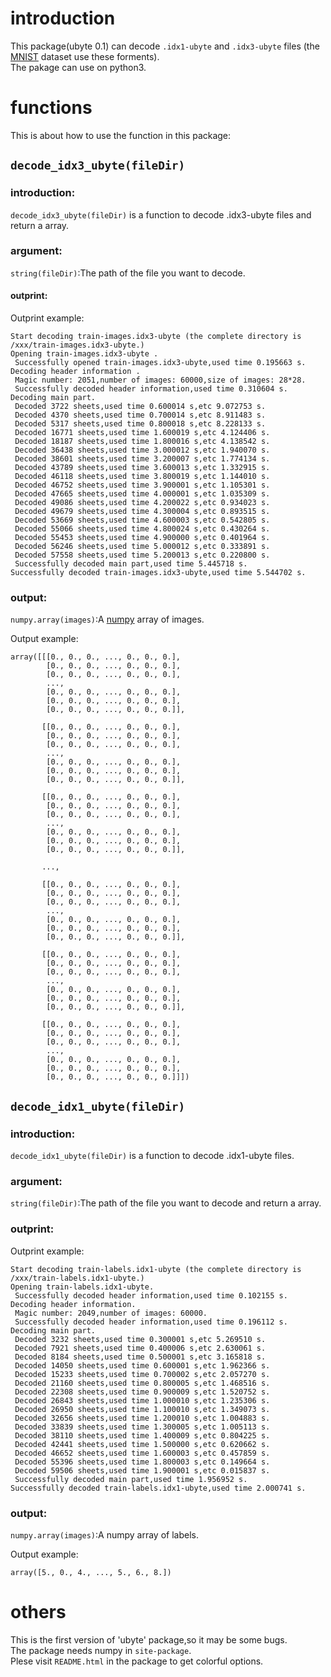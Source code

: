 # introduction
This package(ubyte 0.1) can decode `.idx1-ubyte` and `.idx3-ubyte` files (the [MNIST](http://yann.lecun.com/exdb/mnist/) dataset use these forments).  
The pakage can use on python3.
# functions
This is about how to use the function in this package:
##  ```decode_idx3_ubyte(fileDir)``` 
### introduction:
 ```decode_idx3_ubyte(fileDir)``` is a function to decode .idx3-ubyte files and return a array.
### argument:
```string(fileDir)```:The path of the file you want to decode.
#### outprint:
Outprint example:  

```
Start decoding train-images.idx3-ubyte (the complete directory is /xxx/train-images.idx3-ubyte.)
Opening train-images.idx3-ubyte .
 Successfully opened train-images.idx3-ubyte,used time 0.195663 s.
Decoding header information .
 Magic number: 2051,number of images: 60000,size of images: 28*28.
 Successfully decoded header information,used time 0.310604 s.
Decoding main part.
 Decoded 3722 sheets,used time 0.600014 s,etc 9.072753 s.
 Decoded 4370 sheets,used time 0.700014 s,etc 8.911483 s.
 Decoded 5317 sheets,used time 0.800018 s,etc 8.228133 s.
 Decoded 16771 sheets,used time 1.600019 s,etc 4.124406 s.
 Decoded 18187 sheets,used time 1.800016 s,etc 4.138542 s.
 Decoded 36438 sheets,used time 3.000012 s,etc 1.940070 s.
 Decoded 38601 sheets,used time 3.200007 s,etc 1.774134 s.
 Decoded 43789 sheets,used time 3.600013 s,etc 1.332915 s.
 Decoded 46118 sheets,used time 3.800019 s,etc 1.144010 s.
 Decoded 46752 sheets,used time 3.900001 s,etc 1.105301 s.
 Decoded 47665 sheets,used time 4.000001 s,etc 1.035309 s.
 Decoded 49086 sheets,used time 4.200022 s,etc 0.934023 s.
 Decoded 49679 sheets,used time 4.300004 s,etc 0.893515 s.
 Decoded 53669 sheets,used time 4.600003 s,etc 0.542805 s.
 Decoded 55066 sheets,used time 4.800024 s,etc 0.430264 s.
 Decoded 55453 sheets,used time 4.900000 s,etc 0.401964 s.
 Decoded 56246 sheets,used time 5.000012 s,etc 0.333891 s.
 Decoded 57558 sheets,used time 5.200013 s,etc 0.220800 s.
 Successfully decoded main part,used time 5.445718 s.
Successfully decoded train-images.idx3-ubyte,used time 5.544702 s.
```

### output:
```numpy.array(images)```:A [numpy](https://numpy.org) array of images.  

Output example:

```
array([[[0., 0., 0., ..., 0., 0., 0.],
        [0., 0., 0., ..., 0., 0., 0.],
        [0., 0., 0., ..., 0., 0., 0.],
        ...,
        [0., 0., 0., ..., 0., 0., 0.],
        [0., 0., 0., ..., 0., 0., 0.],
        [0., 0., 0., ..., 0., 0., 0.]],

       [[0., 0., 0., ..., 0., 0., 0.],
        [0., 0., 0., ..., 0., 0., 0.],
        [0., 0., 0., ..., 0., 0., 0.],
        ...,
        [0., 0., 0., ..., 0., 0., 0.],
        [0., 0., 0., ..., 0., 0., 0.],
        [0., 0., 0., ..., 0., 0., 0.]],

       [[0., 0., 0., ..., 0., 0., 0.],
        [0., 0., 0., ..., 0., 0., 0.],
        [0., 0., 0., ..., 0., 0., 0.],
        ...,
        [0., 0., 0., ..., 0., 0., 0.],
        [0., 0., 0., ..., 0., 0., 0.],
        [0., 0., 0., ..., 0., 0., 0.]],

       ...,

       [[0., 0., 0., ..., 0., 0., 0.],
        [0., 0., 0., ..., 0., 0., 0.],
        [0., 0., 0., ..., 0., 0., 0.],
        ...,
        [0., 0., 0., ..., 0., 0., 0.],
        [0., 0., 0., ..., 0., 0., 0.],
        [0., 0., 0., ..., 0., 0., 0.]],

       [[0., 0., 0., ..., 0., 0., 0.],
        [0., 0., 0., ..., 0., 0., 0.],
        [0., 0., 0., ..., 0., 0., 0.],
        ...,
        [0., 0., 0., ..., 0., 0., 0.],
        [0., 0., 0., ..., 0., 0., 0.],
        [0., 0., 0., ..., 0., 0., 0.]],

       [[0., 0., 0., ..., 0., 0., 0.],
        [0., 0., 0., ..., 0., 0., 0.],
        [0., 0., 0., ..., 0., 0., 0.],
        ...,
        [0., 0., 0., ..., 0., 0., 0.],
        [0., 0., 0., ..., 0., 0., 0.],
        [0., 0., 0., ..., 0., 0., 0.]]])
```


##  ```decode_idx1_ubyte(fileDir)``` 
### introduction:
```decode_idx1_ubyte(fileDir)``` is a function to decode .idx1-ubyte files.
### argument:
```string(fileDir)```:The path of the file you want to decode and return a array.
### outprint:
Outprint example:  
```
Start decoding train-labels.idx1-ubyte (the complete directory is /xxx/train-labels.idx1-ubyte.)
Opening train-labels.idx1-ubyte.
 Successfully decoded header information,used time 0.102155 s.
Decoding header information.
 Magic number: 2049,number of images: 60000.
 Successfully decoded header information,used time 0.196112 s.
Decoding main part.
 Decoded 3232 sheets,used time 0.300001 s,etc 5.269510 s.
 Decoded 7921 sheets,used time 0.400006 s,etc 2.630061 s.
 Decoded 8184 sheets,used time 0.500001 s,etc 3.165818 s.
 Decoded 14050 sheets,used time 0.600001 s,etc 1.962366 s.
 Decoded 15233 sheets,used time 0.700002 s,etc 2.057270 s.
 Decoded 21160 sheets,used time 0.800005 s,etc 1.468516 s.
 Decoded 22308 sheets,used time 0.900009 s,etc 1.520752 s.
 Decoded 26843 sheets,used time 1.000010 s,etc 1.235306 s.
 Decoded 26950 sheets,used time 1.100010 s,etc 1.349073 s.
 Decoded 32656 sheets,used time 1.200010 s,etc 1.004883 s.
 Decoded 33839 sheets,used time 1.300005 s,etc 1.005113 s.
 Decoded 38110 sheets,used time 1.400009 s,etc 0.804225 s.
 Decoded 42441 sheets,used time 1.500000 s,etc 0.620662 s.
 Decoded 46652 sheets,used time 1.600003 s,etc 0.457859 s.
 Decoded 55396 sheets,used time 1.800003 s,etc 0.149664 s.
 Decoded 59506 sheets,used time 1.900001 s,etc 0.015837 s.
 Successfully decoded main part,used time 1.956952 s.
Successfully decoded train-labels.idx1-ubyte,used time 2.000741 s.
```

### output:
```numpy.array(images)```:A numpy array of labels.  

Output example:
```
array([5., 0., 4., ..., 5., 6., 8.])
```

# others
This is the first version of 'ubyte' package,so it may be some bugs.  
The package needs numpy in ```site-package```.  
Plese visit ```README.html``` in the package to get colorful options.